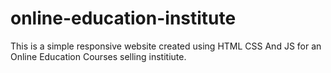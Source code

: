 # online-education-institute
This is a simple responsive website created using HTML CSS And JS for an Online Education Courses selling institiute.
